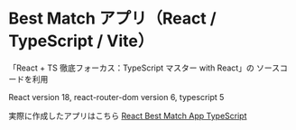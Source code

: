 # Best Match アプリ（React / TypeScript / Vite）

「React + TS 徹底フォーカス：TypeScript マスター with React」の ソースコードを利用

React version 18, react-router-dom version 6, typescript 5

実際に作成したアプリはこちら
[React Best Match App TypeScript](https://react-bestmatch-app-typescript.netlify.app/)

